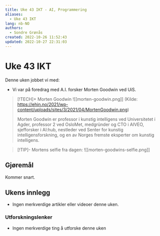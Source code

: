 ```yaml
---
title: Uke 43 IKT - AI, Programmering
aliases: 
  - Uke 43 IKT
lang: nb-NO
authors:
  - Sondre Grønås
created: 2022-10-26 11:52:43
updated: 2022-10-27 22:31:03
---
```

# Uke 43 IKT
Denne uken jobbet vi med:
- Vi var på foredrag med A.I. forsker Morten Goodwin ved UiS.
> [!TECH]+ Morten Goodwin
> ![[morten-goodwin.png]]
> (Kilde: https://ehin.no/2021/wp-content/uploads/sites/3/2021/04/MortenGoodwin.png)
> 
> Morten Goodwin er professor i kunstig intelligens ved Universitetet i Agder, professor 2 ved OsloMet, medgründer og CTO i AIVEO, sjefforsker i AI:hub, nestleder ved Senter for kunstig intelligensforskning, og en av Norges fremste eksperter om kunstig intelligens.

> [!TIP]- Mortens selfie fra dagen:
> ![[morten-goodwins-selfie.png]]


## Gjøremål
Kommer snart.

## Ukens innlegg
- Ingen merkverdige artikler eller videoer denne uken.

### Utforskningslenker
- Ingen merkverdige ting å utforske denne uken
